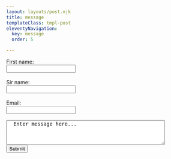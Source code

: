 ```yaml
---
layout: layouts/post.njk
title: message
templateClass: tmpl-post
eleventyNavigation:
  key: message
  order: 5

---
```





<form action="urlhere" id="usrform">
  <label for="fname">First name:</label><br>
  <input type="text" id="fname" name="fname" required><br>
  <br>
  <label for="sname">Sir name:</label><br>
  <input type="text" id="sname" name="sname" required><br>
  <br>
  <label for="email">Email:</label><br>
  <input type="email" id="email" name="email" required><br>
  <br>
  <textarea rows="4" cols="50" name="comment" form="usrform" required>
  Enter message here...</textarea><br>
  <input type="submit"><br> 
</form>
